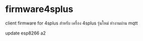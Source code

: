 # firmware4splus
client firmware for 4splus
สำหรับ เครื่อง 4splus รุ่นใหม่ ทำงานผ่าน mqtt 

update esp8266 a2 
